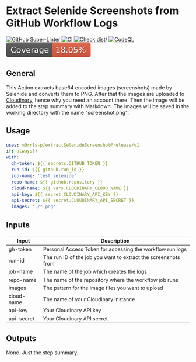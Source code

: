 # Extract Selenide Screenshots from GitHub Workflow Logs

[![GitHub Super-Linter](https://github.com/actions/typescript-action/actions/workflows/linter.yml/badge.svg)](https://github.com/super-linter/super-linter)
![CI](https://github.com/actions/typescript-action/actions/workflows/ci.yml/badge.svg)
[![Check dist/](https://github.com/actions/typescript-action/actions/workflows/check-dist.yml/badge.svg)](https://github.com/actions/typescript-action/actions/workflows/check-dist.yml)
[![CodeQL](https://github.com/actions/typescript-action/actions/workflows/codeql-analysis.yml/badge.svg)](https://github.com/actions/typescript-action/actions/workflows/codeql-analysis.yml)
[![Coverage](./badges/coverage.svg)](./badges/coverage.svg)

## General

This Action extracts base64 encoded images (screenshots) made by Selenide and
converts them to PNG. After that the images are uploaded to [Cloudinary](https://cloudinary.com/),
hence why you need an account there. Then the image will be added to the step summary
with Markdown. The images will be saved in the working directory with the name
"screenshot<index>.png".

## Usage

```yaml
uses: m0rr1s-p/extractSelenideScreenshot@release/v1
if: always()
with:
  gh-token: ${{ secrets.GITHUB_TOKEN }}
  run-id: ${{ github.run_id }}
  job-name: 'test_selenide'
  repo-name: ${{ github.repository }}
  cloud-name: ${{ vars.CLOUDINARY_CLOUD_NAME }}
  api-key: ${{ secret.CLOUDINARY_API_KEY }}
  api-secret: ${{ secret.CLOUDINARY_API_SECRET }}
  images: './*.png'
```

## Inputs

| Input      | Description                                                    |
| ---------- | -------------------------------------------------------------- |
| gh-token   | Personal Access Token for accessing the workflow run logs      |
| run-id     | The run ID of the job you want to extract the screenshots from |
| job-name   | The name of the job which creates the logs                     |
| repo-name  | The name of the repository where the workflow job runs         |
| images     | The pattern for the image files you want to upload             |
| cloud-name | The name of your Cloudinary instance                           |
| api-key    | Your Cloudinary API key                                        |
| api-secret | Your Cloudinary API secret                                     |

## Outputs

None. Just the step summary.

